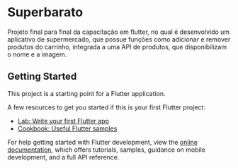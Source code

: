 # Superbarato

Projeto final para final da capacitação em flutter, no qual é desenvolvido um aplicativo de supermercado, que possue funções como adicionar e remover produtos do carrinho, integrada a uma API de produtos, que disponibilizam o nome e a imagem.

## Getting Started

This project is a starting point for a Flutter application.

A few resources to get you started if this is your first Flutter project:

- [Lab: Write your first Flutter app](https://docs.flutter.dev/get-started/codelab)
- [Cookbook: Useful Flutter samples](https://docs.flutter.dev/cookbook)

For help getting started with Flutter development, view the
[online documentation](https://docs.flutter.dev/), which offers tutorials,
samples, guidance on mobile development, and a full API reference.
